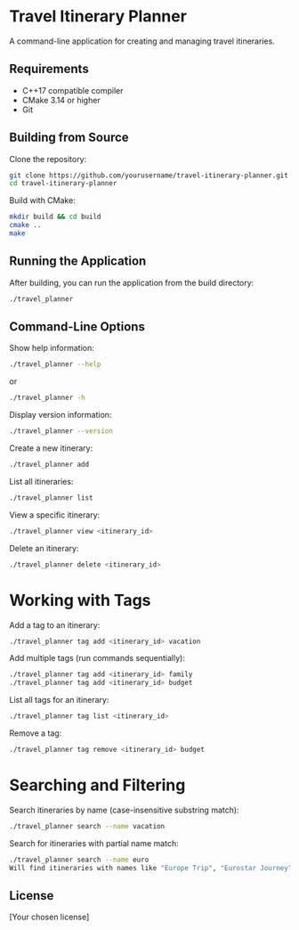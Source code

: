 # Travel Itinerary Planner

A command-line application for creating and managing travel itineraries.

## Requirements

- C++17 compatible compiler  
- CMake 3.14 or higher  
- Git

## Building from Source

Clone the repository:
```bash
git clone https://github.com/yourusername/travel-itinerary-planner.git  
cd travel-itinerary-planner
```

Build with CMake:
```bash
mkdir build && cd build  
cmake ..  
make
```

## Running the Application

After building, you can run the application from the build directory:
```bash
./travel_planner
```

## Command-Line Options

Show help information:
```bash
./travel_planner --help
```
or
```bash
./travel_planner -h
```

Display version information:
```bash
./travel_planner --version
```

Create a new itinerary:
```bash
./travel_planner add
```

List all itineraries:
```bash
./travel_planner list
```

View a specific itinerary:
```bash
./travel_planner view <itinerary_id>
```

Delete an itinerary:
```bash
./travel_planner delete <itinerary_id>
```

# Working with Tags

Add a tag to an itinerary:
```bash
./travel_planner tag add <itinerary_id> vacation
```

Add multiple tags (run commands sequentially):
```bash
./travel_planner tag add <itinerary_id> family
./travel_planner tag add <itinerary_id> budget
```

List all tags for an itinerary:
```bash
./travel_planner tag list <itinerary_id>
```

Remove a tag:
```bash
./travel_planner tag remove <itinerary_id> budget
```

# Searching and Filtering

Search itineraries by name (case-insensitive substring match):
```bash
./travel_planner search --name vacation
```

Search for itineraries with partial name match:
```bash
./travel_planner search --name euro
Will find itineraries with names like "Europe Trip", "Eurostar Journey", etc.
```

## License

[Your chosen license]
